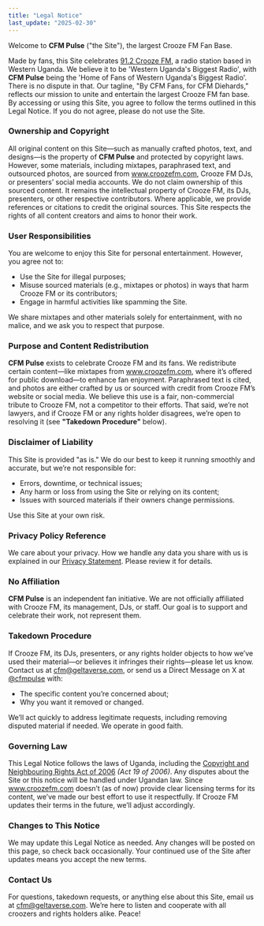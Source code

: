 ```yaml
---
title: "Legal Notice"
last_update: "2025-02-30"
---
```


Welcome to **CFM Pulse** ("the Site"), the largest Crooze FM Fan Base.

Made by fans, this Site celebrates [91.2 Crooze FM](https://www.croozefm.com/), a radio station based in Western Uganda. We believe it to be 'Western Uganda's Biggest Radio', with **CFM Pulse** being the 'Home of Fans of Western Uganda's Biggest Radio'. There is no dispute in that. Our tagline, "By CFM Fans, for CFM Diehards," reflects our mission to unite and entertain the largest Crooze FM fan base. By accessing or using this Site, you agree to follow the terms outlined in this Legal Notice. If you do not agree, please do not use the Site.

### Ownership and Copyright

All original content on this Site—such as manually crafted photos, text, and designs—is the property of **CFM Pulse** and protected by copyright laws. However, some materials, including mixtapes, paraphrased text, and outsourced photos, are sourced from www.croozefm.com, Crooze FM DJs, or presenters’ social media accounts. We do not claim ownership of this sourced content. It remains the intellectual property of Crooze FM, its DJs, presenters, or other respective contributors. Where applicable, we provide references or citations to credit the original sources. This Site respects the rights of all content creators and aims to honor their work.

### User Responsibilities

You are welcome to enjoy this Site for personal entertainment. However, you agree not to:

- Use the Site for illegal purposes;
- Misuse sourced materials (e.g., mixtapes or photos) in ways that harm Crooze FM or its contributors;
- Engage in harmful activities like spamming the Site.

We share mixtapes and other materials solely for entertainment, with no malice, and we ask you to respect that purpose.

### Purpose and Content Redistribution

**CFM Pulse** exists to celebrate Crooze FM and its fans. We redistribute certain content—like mixtapes from www.croozefm.com, where it’s offered for public download—to enhance fan enjoyment. Paraphrased text is cited, and photos are either crafted by us or sourced with credit from Crooze FM’s website or social media. We believe this use is a fair, non-commercial tribute to Crooze FM, not a competitor to their efforts. That said, we’re not lawyers, and if Crooze FM or any rights holder disagrees, we’re open to resolving it (see **"Takedown Procedure"** below).

### Disclaimer of Liability

This Site is provided "as is." We do our best to keep it running smoothly and accurate, but we’re not responsible for:

- Errors, downtime, or technical issues;
- Any harm or loss from using the Site or relying on its content;
- Issues with sourced materials if their owners change permissions.

Use this Site at your own risk.

### Privacy Policy Reference

We care about your privacy. How we handle any data you share with us is explained in our [Privacy Statement](/policies/privacy-statement). Please review it for details.

### No Affiliation

**CFM Pulse** is an independent fan initiative. We are not officially affiliated with Crooze FM, its management, DJs, or staff. Our goal is to support and celebrate their work, not represent them.

### Takedown Procedure

If Crooze FM, its DJs, presenters, or any rights holder objects to how we’ve used their material—or believes it infringes their rights—please let us know. Contact us at [cfm@geltaverse.com](mailto:cfm@geltaverse.com), or send us a Direct Message on X at [@cfmpulse](https://x.com/cfmpulse) with:

- The specific content you’re concerned about;
- Why you want it removed or changed.

We’ll act quickly to address legitimate requests, including removing disputed material if needed. We operate in good faith.

### Governing Law

This Legal Notice follows the laws of Uganda, including the [Copyright and Neighbouring Rights Act of 2006](https://media.ulii.org/media/legislation/111713/source_file/1425664146ebb8e6/2006-19.pdf) _(Act 19 of 2006)_. Any disputes about the Site or this notice will be handled under Ugandan law. Since www.croozefm.com doesn’t (as of now) provide clear licensing terms for its content, we’ve made our best effort to use it respectfully. If Crooze FM updates their terms in the future, we’ll adjust accordingly.

### Changes to This Notice

We may update this Legal Notice as needed. Any changes will be posted on this page, so check back occasionally. Your continued use of the Site after updates means you accept the new terms.

### Contact Us

For questions, takedown requests, or anything else about this Site, email us at [cfm@geltaverse.com](mailto:cfm@geltaverse.com). We’re here to listen and cooperate with all croozers and rights holders alike. Peace!
